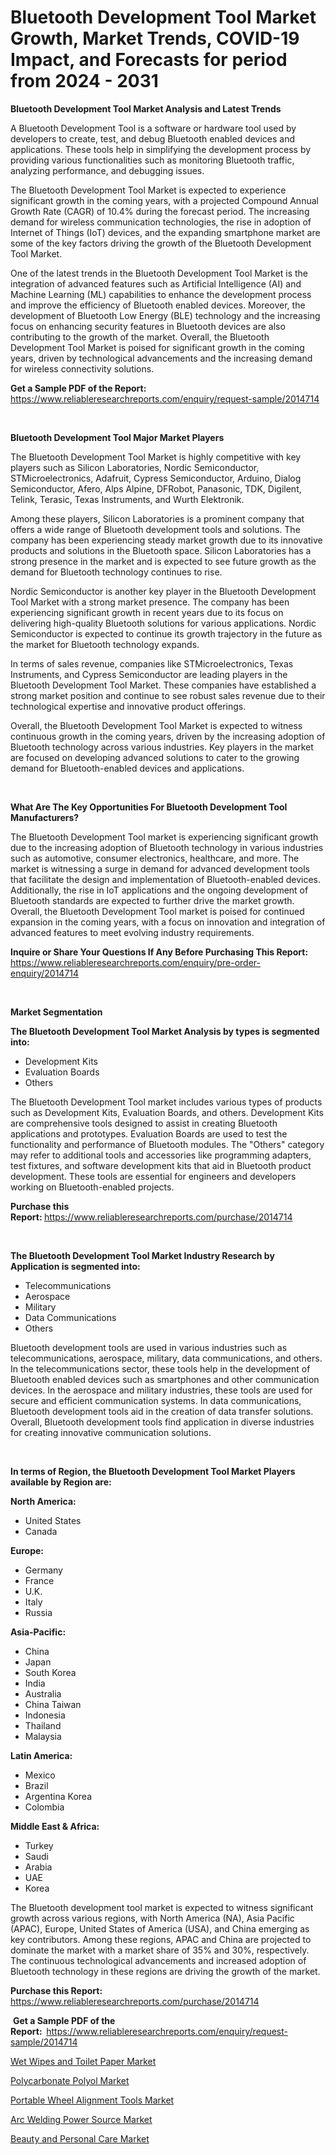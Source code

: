 <p><h1>Bluetooth Development Tool Market Growth, Market Trends, COVID-19 Impact, and Forecasts for period from 2024 - 2031</h1></p><p><strong>Bluetooth Development Tool Market Analysis and Latest Trends</strong></p>
<p><p>A Bluetooth Development Tool is a software or hardware tool used by developers to create, test, and debug Bluetooth enabled devices and applications. These tools help in simplifying the development process by providing various functionalities such as monitoring Bluetooth traffic, analyzing performance, and debugging issues.</p><p>The Bluetooth Development Tool Market is expected to experience significant growth in the coming years, with a projected Compound Annual Growth Rate (CAGR) of 10.4% during the forecast period. The increasing demand for wireless communication technologies, the rise in adoption of Internet of Things (IoT) devices, and the expanding smartphone market are some of the key factors driving the growth of the Bluetooth Development Tool Market.</p><p>One of the latest trends in the Bluetooth Development Tool Market is the integration of advanced features such as Artificial Intelligence (AI) and Machine Learning (ML) capabilities to enhance the development process and improve the efficiency of Bluetooth enabled devices. Moreover, the development of Bluetooth Low Energy (BLE) technology and the increasing focus on enhancing security features in Bluetooth devices are also contributing to the growth of the market. Overall, the Bluetooth Development Tool Market is poised for significant growth in the coming years, driven by technological advancements and the increasing demand for wireless connectivity solutions.</p></p>
<p><strong>Get a Sample PDF of the Report:&nbsp;</strong> <a href="https://www.reliableresearchreports.com/enquiry/request-sample/2014714">https://www.reliableresearchreports.com/enquiry/request-sample/2014714</a></p>
<p>&nbsp;</p>
<p><strong>Bluetooth Development Tool Major Market Players</strong></p>
<p><p>The Bluetooth Development Tool Market is highly competitive with key players such as Silicon Laboratories, Nordic Semiconductor, STMicroelectronics, Adafruit, Cypress Semiconductor, Arduino, Dialog Semiconductor, Afero, Alps Alpine, DFRobot, Panasonic, TDK, Digilent, Telink, Terasic, Texas Instruments, and Wurth Elektronik.</p><p>Among these players, Silicon Laboratories is a prominent company that offers a wide range of Bluetooth development tools and solutions. The company has been experiencing steady market growth due to its innovative products and solutions in the Bluetooth space. Silicon Laboratories has a strong presence in the market and is expected to see future growth as the demand for Bluetooth technology continues to rise.</p><p>Nordic Semiconductor is another key player in the Bluetooth Development Tool Market with a strong market presence. The company has been experiencing significant growth in recent years due to its focus on delivering high-quality Bluetooth solutions for various applications. Nordic Semiconductor is expected to continue its growth trajectory in the future as the market for Bluetooth technology expands.</p><p>In terms of sales revenue, companies like STMicroelectronics, Texas Instruments, and Cypress Semiconductor are leading players in the Bluetooth Development Tool Market. These companies have established a strong market position and continue to see robust sales revenue due to their technological expertise and innovative product offerings.</p><p>Overall, the Bluetooth Development Tool Market is expected to witness continuous growth in the coming years, driven by the increasing adoption of Bluetooth technology across various industries. Key players in the market are focused on developing advanced solutions to cater to the growing demand for Bluetooth-enabled devices and applications.</p></p>
<p>&nbsp;</p>
<p><strong>What Are The Key Opportunities For Bluetooth Development Tool Manufacturers?</strong></p>
<p><p>The Bluetooth Development Tool market is experiencing significant growth due to the increasing adoption of Bluetooth technology in various industries such as automotive, consumer electronics, healthcare, and more. The market is witnessing a surge in demand for advanced development tools that facilitate the design and implementation of Bluetooth-enabled devices. Additionally, the rise in IoT applications and the ongoing development of Bluetooth standards are expected to further drive the market growth. Overall, the Bluetooth Development Tool market is poised for continued expansion in the coming years, with a focus on innovation and integration of advanced features to meet evolving industry requirements.</p></p>
<p><strong>Inquire or Share Your Questions If Any Before Purchasing This Report:</strong> <a href="https://www.reliableresearchreports.com/enquiry/pre-order-enquiry/2014714">https://www.reliableresearchreports.com/enquiry/pre-order-enquiry/2014714</a></p>
<p>&nbsp;</p>
<p><strong>Market Segmentation</strong></p>
<p><strong>The Bluetooth Development Tool Market Analysis by types is segmented into:</strong></p>
<p><ul><li>Development Kits</li><li>Evaluation Boards</li><li>Others</li></ul></p>
<p><p>The Bluetooth Development Tool market includes various types of products such as Development Kits, Evaluation Boards, and others. Development Kits are comprehensive tools designed to assist in creating Bluetooth applications and prototypes. Evaluation Boards are used to test the functionality and performance of Bluetooth modules. The "Others" category may refer to additional tools and accessories like programming adapters, test fixtures, and software development kits that aid in Bluetooth product development. These tools are essential for engineers and developers working on Bluetooth-enabled projects.</p></p>
<p><strong>Purchase this Report:&nbsp;</strong><a href="https://www.reliableresearchreports.com/purchase/2014714">https://www.reliableresearchreports.com/purchase/2014714</a></p>
<p>&nbsp;</p>
<p><strong>The Bluetooth Development Tool Market Industry Research by Application is segmented into:</strong></p>
<p><ul><li>Telecommunications</li><li>Aerospace</li><li>Military</li><li>Data Communications</li><li>Others</li></ul></p>
<p><p>Bluetooth development tools are used in various industries such as telecommunications, aerospace, military, data communications, and others. In the telecommunications sector, these tools help in the development of Bluetooth enabled devices such as smartphones and other communication devices. In the aerospace and military industries, these tools are used for secure and efficient communication systems. In data communications, Bluetooth development tools aid in the creation of data transfer solutions. Overall, Bluetooth development tools find application in diverse industries for creating innovative communication solutions.</p></p>
<p>&nbsp;</p>
<p><strong>In terms of Region, the Bluetooth Development Tool Market Players available by Region are:</strong></p>
<p>
    <p> <strong> North America: </strong>
        <ul>
            <li>United States</li>
            <li>Canada</li>
        </ul>
        </p> 
    <p> <strong> Europe: </strong>
        <ul>
            <li>Germany</li>
            <li>France</li>
            <li>U.K.</li>
            <li>Italy</li>
            <li>Russia</li>
        </ul>
        </p> 
    <p> <strong> Asia-Pacific: </strong>
        <ul>
            <li>China</li>
            <li>Japan</li>
            <li>South Korea</li>
            <li>India</li>
            <li>Australia</li>
            <li>China Taiwan</li>
            <li>Indonesia</li>
            <li>Thailand</li>
            <li>Malaysia</li>
        </ul>
        </p> 
    <p> <strong> Latin America: </strong>
        <ul>
            <li>Mexico</li>
            <li>Brazil</li>
            <li>Argentina Korea</li>
            <li>Colombia</li>
        </ul>
        </p> 
    <p> <strong> Middle East & Africa: </strong>
        <ul>
            <li>Turkey</li>
            <li>Saudi</li>
            <li>Arabia</li>
            <li>UAE</li>
            <li>Korea</li>
        </ul>
    </p>
    </p>
<p><p>The Bluetooth development tool market is expected to witness significant growth across various regions, with North America (NA), Asia Pacific (APAC), Europe, United States of America (USA), and China emerging as key contributors. Among these regions, APAC and China are projected to dominate the market with a market share of 35% and 30%, respectively. The continuous technological advancements and increased adoption of Bluetooth technology in these regions are driving the growth of the market.</p></p>
<p><strong>Purchase this Report: </strong><a href="https://www.reliableresearchreports.com/purchase/2014714">https://www.reliableresearchreports.com/purchase/2014714</a></p>
<p>&nbsp;<strong>Get a Sample PDF of the Report:&nbsp;&nbsp;</strong><a href="https://www.reliableresearchreports.com/enquiry/request-sample/2014714">https://www.reliableresearchreports.com/enquiry/request-sample/2014714</a></p>
<p><strong></strong></p>
<p><p><a href="https://automatic-knee-4c7.notion.site/Wet-Wipes-and-Toilet-Paper-Market-Size-Share-Trends-Analysis-Report-By-Application-Regional-Outl-3aeff8f9229d463e93f42f23ddf43d61">Wet Wipes and Toilet Paper Market</a></p><p><a href="https://view.publitas.com/reportprime-1/polycarbonate-polyol-market-size-evaluating-its-market-trends-growth-and-projections-2024-2031/">Polycarbonate Polyol Market</a></p><p><a href="https://sulfuric-clavicle-d39.notion.site/Portable-Wheel-Alignment-Tools-Market-Analysis-and-Market-Size-Global-Industry-Overview-Market-Seg-a9ea00cd8f8442169c77cf78f9a66890">Portable Wheel Alignment Tools Market</a></p><p><a href="https://sulfuric-clavicle-d39.notion.site/Arc-Welding-Power-Source-Market-with-the-goal-of-estimating-the-market-size-and-future-growth-potent-95d72b0a27b643e2841236167155309f">Arc Welding Power Source Market</a></p><p><a href="https://view.publitas.com/reportprime-1/beauty-and-personal-care-market-share-market-new-trends-analysis-report-by-type-by-application-by-end-use-by-region-and-segment-forecasts-2024-2031/">Beauty and Personal Care Market</a></p></p>
